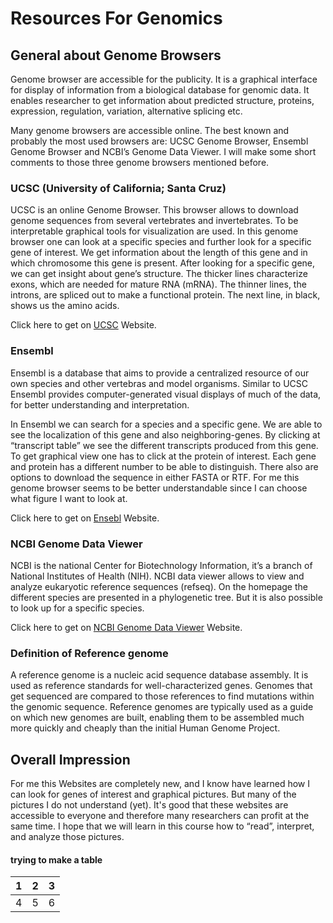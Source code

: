 # Resources For Genomics

## General about Genome Browsers   

Genome browser are accessible for the publicity. It is a graphical interface for display of information from a biological database for genomic data. It enables researcher to get information about predicted structure, proteins, expression, regulation, variation, alternative splicing etc. 

Many genome browsers are accessible online. The best known and probably the most used browsers are: UCSC Genome Browser, Ensembl Genome Browser and NCBI’s Genome Data Viewer. 
I will make some short comments to those three genome browsers mentioned before.

### UCSC (University of California; Santa Cruz)
UCSC is an online Genome Browser. This browser allows to download genome sequences from several vertebrates and invertebrates. To be interpretable graphical tools for visualization are used. In this genome browser one can look at a specific species and further look for a specific gene of interest. We get information about the length of this gene and in which chromosome this gene is present. 
After looking for a specific gene, we can get insight about gene’s structure. The thicker lines characterize exons, which are needed for mature RNA (mRNA). The thinner lines, the introns, are spliced out to make a functional protein. The next line, in black, shows us the amino acids. 

Click here to get on [UCSC](https://genome.ucsc.edu/) Website.

### Ensembl
Ensembl is a database that aims to provide a centralized resource of our own species and other vertebras and model organisms. Similar to UCSC Ensembl provides computer-generated visual displays of much of the data, for better understanding and interpretation. 

In Ensembl we can search for a species and a specific gene. We are able to see the localization of this gene and also neighboring-genes. By clicking at “transcript table” we see the different transcripts produced from this gene. To get graphical view one has to click at the protein of interest. Each gene and protein has a different number to be able to distinguish. There also are options to download the sequence in either FASTA or RTF. 
For me this genome browser seems to be better understandable since I can choose what figure I want to look at.

Click here to get on [Ensebl](https://www.ensembl.org/index.html) Website.
### NCBI Genome Data Viewer
NCBI is the national Center for Biotechnology Information, it’s a branch of National Institutes of Health (NIH). NCBI data viewer allows to view and analyze eukaryotic reference sequences (refseq). On the homepage the different species are presented in a phylogenetic tree. But it is also possible to look up for a specific species. 

Click here to get on [NCBI Genome Data Viewer](https://www.ensembl.org/index.html) Website.

### Definition of Reference genome
A reference genome is a nucleic acid sequence database assembly. It is used as reference standards for well-characterized genes. Genomes that get sequenced are compared to those references to find mutations within the genomic sequence. Reference genomes are typically used as a guide on which new genomes are built, enabling them to be assembled much more quickly and cheaply than the initial Human Genome Project.

## Overall Impression
For me this Websites are completely new, and I know have learned how I can look for genes of interest and graphical pictures. But many of the pictures I do not understand (yet). It's good that these websites are accessible to everyone and therefore many researchers can profit at the same time. I hope that we will learn in this course how to “read”, interpret, and analyze those pictures. 

#### trying to make a table
1 | 2 | 3
--- | --- | ---
4 | 5 | 6




